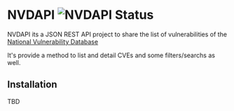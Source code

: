

# NVDAPI ![NVDAPI Status](https://codeship.com/projects/de82d210-8acd-0133-0e97-7246c649b408/status?branch=master)

NVDAPI its a JSON REST API project to share the list of vulnerabilities of the [National Vulnerability Database]

It's provide a method to list and detail CVEs and some filters/searchs as well.

## Installation

TBD

[National Vulnerability Database]: <https://nvd.nist.gov/>
